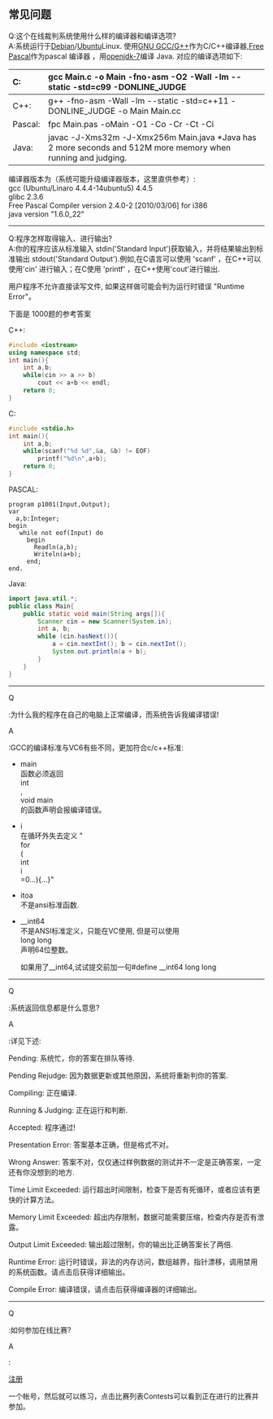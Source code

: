 ## 常见问题

Q:这个在线裁判系统使用什么样的编译器和编译选项?  
A:系统运行于[Debian](http://www.debian.org/)/[Ubuntu](http://www.ubuntu.com/)Linux. 使用[GNU GCC/G++](http://gcc.gnu.org/)作为C/C++编译器,[Free Pascal](http://www.freepascal.org/)作为pascal 编译器 ，用[openjdk-7](http://openjdk.java.net/)编译 Java. 对应的编译选项如下:

| C: | gcc Main.c -o Main -fno-asm -O2 -Wall -lm --static -std=c99 -DONLINE\_JUDGE |
| :--- | :--- |
| C++: | g++ -fno-asm -Wall -lm --static -std=c++11 -DONLINE\_JUDGE -o Main Main.cc |
| Pascal: | fpc Main.pas -oMain -O1 -Co -Cr -Ct -Ci |
| Java: | javac -J-Xms32m -J-Xmx256m Main.java \*Java has 2 more seconds and 512M more memory when running and judging. |

编译器版本为（系统可能升级编译器版本，这里直供参考）:  
gcc \(Ubuntu/Linaro 4.4.4-14ubuntu5\) 4.4.5  
glibc 2.3.6  
Free Pascal Compiler version 2.4.0-2 \[2010/03/06\] for i386  
java version "1.6.0\_22"

---

Q:程序怎样取得输入、进行输出?  
A:你的程序应该从标准输入 stdin\('Standard Input'\)获取输入，并将结果输出到标准输出 stdout\('Standard Output'\).例如,在C语言可以使用 'scanf' ，在C++可以使用'cin' 进行输入；在C使用 'printf' ，在C++使用'cout'进行输出.

用户程序不允许直接读写文件, 如果这样做可能会判为运行时错误 "Runtime Error"。

下面是 1000题的参考答案

C++:

```cpp
#include <iostream>
using namespace std;
int main(){
    int a,b;
    while(cin >> a >> b)
        cout << a+b << endl;
	return 0;
}
```

C:

```c
#include <stdio.h>
int main(){
    int a,b;
    while(scanf("%d %d",&a, &b) != EOF)
        printf("%d\n",a+b);
	return 0;
}
```

PASCAL:

```
program p1001(Input,Output); 
var 
  a,b:Integer; 
begin 
   while not eof(Input) do 
     begin 
       Readln(a,b); 
       Writeln(a+b); 
     end; 
end.
```

Java:

```java
import java.util.*;
public class Main{
	public static void main(String args[]){
		Scanner cin = new Scanner(System.in);
		int a, b;
		while (cin.hasNext()){
			a = cin.nextInt(); b = cin.nextInt();
			System.out.println(a + b);
		}
	}
}
```

---

Q

:为什么我的程序在自己的电脑上正常编译，而系统告诉我编译错误!

A

:GCC的编译标准与VC6有些不同，更加符合c/c++标准:

* main  
  函数必须返回  
  int  
  ,  
  void main  
  的函数声明会报编译错误。

* i  
  在循环外失去定义 "  
  for  
  \(  
  int  
  i  
  =0...\){...}"

* itoa  
  不是ansi标准函数.

* \_\_int64  
  不是ANSI标准定义，只能在VC使用, 但是可以使用  
  long long  
  声明64位整数。

  如果用了\_\_int64,试试提交前加一句\#define \_\_int64 long long

---

Q

:系统返回信息都是什么意思?

A

:详见下述:

Pending: 系统忙，你的答案在排队等待.

Pending Rejudge: 因为数据更新或其他原因，系统将重新判你的答案.

Compiling: 正在编译.

Running & Judging: 正在运行和判断.

Accepted: 程序通过!

Presentation Error: 答案基本正确，但是格式不对。

Wrong Answer: 答案不对，仅仅通过样例数据的测试并不一定是正确答案，一定还有你没想到的地方.

Time Limit Exceeded: 运行超出时间限制，检查下是否有死循环，或者应该有更快的计算方法。

Memory Limit Exceeded: 超出内存限制，数据可能需要压缩，检查内存是否有泄露。

Output Limit Exceeded: 输出超过限制，你的输出比正确答案长了两倍.

Runtime Error: 运行时错误，非法的内存访问，数组越界，指针漂移，调用禁用的系统函数。请点击后获得详细输出。

Compile Error: 编译错误，请点击后获得编译器的详细输出。

---

Q

:如何参加在线比赛?

A

:

[注册](http://oj.nbdp.net/registerpage.php)

一个帐号，然后就可以练习，点击比赛列表Contests可以看到正在进行的比赛并参加。

